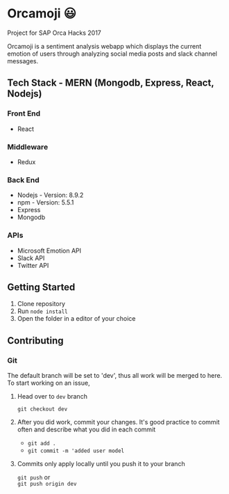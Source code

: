 # Orcamoji :smiley:
Project for SAP Orca Hacks 2017

Orcamoji is a sentiment analysis webapp which displays the current emotion of users through analyzing social media posts and slack channel messages.

## Tech Stack - MERN (Mongodb, Express, React, Nodejs)
### Front End

* React

### Middleware

* Redux

### Back End

* Nodejs - Version: 8.9.2
* npm - Version: 5.5.1
* Express
* Mongodb

### APIs

* Microsoft Emotion API
* Slack API
* Twitter API

## Getting Started

1. Clone repository
2. Run `node install`
3. Open the folder in a editor of your choice

## Contributing
### Git
The default branch will be set to 'dev', thus all work will be merged to here.
To start working on an issue,
1. Head over to `dev` branch

   `git checkout dev` 

2. After you did work, commit your changes. It's good practice to commit often and describe what you did in each commit

   * `git add .`  
   * `git commit -m 'added user model`  
   
4. Commits only apply locally until you push it to your branch
   
   `git push` or  
   `git push origin dev`  
